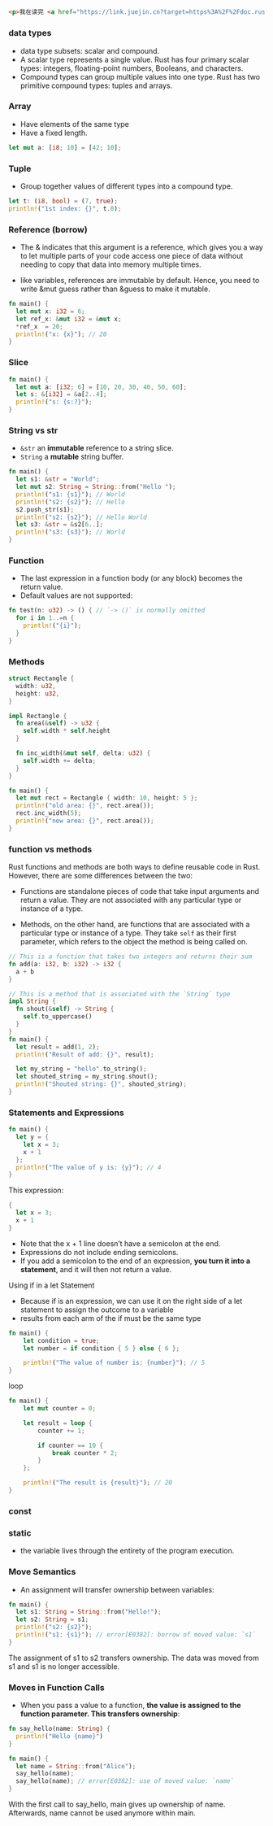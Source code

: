 ##

``` html
<p>我在读完 <a href="https://link.juejin.cn?target=https%3A%2F%2Fdoc.rust-lang.org%2Fbook" target="_blank" title="https://doc.rust-lang.org/book" ref="nofollow noopener noreferrer">Rust 官方文档</a> 后，又跟着 <a href="https://link.juejin.cn?target=https%3A%2F%2Fdocs.microsoft.com%2Fen-us%2Flearn%2Fpaths%2Frust-first-steps%2F" target="_blank" title="https://docs.microsoft.com/en-us/learn/paths/rust-first-steps/" ref="nofollow noopener noreferrer">Rust 第一步</a> 敲了一遍代码。发现这只是个开始，在看了一遍<a href="https://link.juejin.cn?target=https%3A%2F%2Fdoc.rust-lang.org%2Fnomicon%2F" target="_blank" title="https://doc.rust-lang.org/nomicon/" ref="nofollow noopener noreferrer">Rust Nomicon</a> <a href="https://link.juejin.cn?target=https%3A%2F%2Fnomicon.purewhite.io" target="_blank" title="https://nomicon.purewhite.io" ref="nofollow noopener noreferrer">Rust Nomicon 中文</a>和<a href="https://link.juejin.cn?target=https%3A%2F%2Frust-lang.github.io%2Fasync-book" target="_blank" title="https://rust-lang.github.io/async-book" ref="nofollow noopener noreferrer">Async Book</a>之后，就已经想放弃了。太多晦涩的内容了，比如：<code>Unsafe</code>, <code>PhantomData</code>,<code>Send and Sync</code>, <code>Pin</code>...</p>
```

### data types

- data type subsets: scalar and compound.
- A scalar type represents a single value. Rust has four primary scalar types: integers, floating-point numbers, Booleans, and characters. 
- Compound types can group multiple values into one type. Rust has two primitive compound types: tuples and arrays.


### Array

- Have elements of the same type
- Have a fixed length.

``` rust
let mut a: [i8; 10] = [42; 10];
```


### Tuple

- Group together values of different types into a compound type.

``` rust
let t: (i8, bool) = (7, true);
println!("1st index: {}", t.0);
```

### Reference (borrow)

- The & indicates that this argument is a reference, which gives you a way to let multiple parts of your code access one piece of data without needing to copy that data into memory multiple times.

- like variables, references are immutable by default. Hence, you need to write &mut guess rather than &guess to make it mutable.

``` rust
fn main() {
  let mut x: i32 = 6;
  let ref_x: &mut i32 = &mut x;
  *ref_x  = 20;
  println!("x: {x}"); // 20
}
```

### Slice

``` rust
fn main() {
  let mut a: [i32; 6] = [10, 20, 30, 40, 50, 60];
  let s: &[i32] = &a[2..4];
  println!("s: {s:?}");
}
```

### String vs str

- ```&str``` an **immutable** reference to a string slice.
- ```String``` a **mutable** string buffer.

``` rust
fn main() {
  let s1: &str = "World";
  let mut s2: String = String::from("Hello ");
  println!("s1: {s1}"); // World
  println!("s2: {s2}"); // Hello 
  s2.push_str(s1);
  println!("s2: {s2}"); // Hello World
  let s3: &str = &s2[6..];
  println!("s3: {s3}"); // World
}
```

### Function

- The last expression in a function body (or any block) becomes the return value.
- Default values are not supported:

``` rust
fn test(n: u32) -> () { // `-> ()` is normally omitted
  for i in 1..=n {
    println!("{i}");
  }
}
```

### Methods

``` rust
struct Rectangle {
  width: u32,
  height: u32,
}

impl Rectangle {
  fn area(&self) -> u32 {
    self.width * self.height
  }

  fn inc_width(&mut self, delta: u32) {
    self.width += delta;
  }
}

fn main() {
  let mut rect = Rectangle { width: 10, height: 5 };
  println!("old area: {}", rect.area());
  rect.inc_width(5);
  println!("new area: {}", rect.area());
}

```

### function vs methods

Rust functions and methods are both ways to define reusable code in Rust. However, there are some differences between the two:

- Functions are standalone pieces of code that take input arguments and return a value. They are not associated with any particular type or instance of a type.

- Methods, on the other hand, are functions that are associated with a particular type or instance of a type. They take  `self`  as their first parameter, which refers to the object the method is being called on.

``` rust
// This is a function that takes two integers and returns their sum
fn add(a: i32, b: i32) -> i32 {
  a + b
}

// This is a method that is associated with the `String` type
impl String {
  fn shout(&self) -> String {
    self.to_uppercase()
  }
}
fn main() {
  let result = add(1, 2);
  println!("Result of add: {}", result);

  let my_string = "hello".to_string();
  let shouted_string = my_string.shout();
  println!("Shouted string: {}", shouted_string);
}
```

### Statements and Expressions

``` rust
fn main() {
  let y = {
    let x = 3;
    x + 1
  };
  println!("The value of y is: {y}"); // 4
}
```

This expression:

``` rust
{
  let x = 3;
  x + 1
}
```
- Note that the x + 1 line doesn’t have a semicolon at the end. 
- Expressions do not include ending semicolons. 
- If you add a semicolon to the end of an expression, **you turn it into a statement**, and it will then not return a value.

Using if in a let Statement

- Because if is an expression, we can use it on the right side of a let statement to assign the outcome to a variable
- results from each arm of the if must be the same type

``` rust
fn main() {
    let condition = true;
    let number = if condition { 5 } else { 6 };

    println!("The value of number is: {number}"); // 5
}
```

loop

``` rust
fn main() {
    let mut counter = 0;

    let result = loop {
        counter += 1;

        if counter == 10 {
            break counter * 2;
        }
    };

    println!("The result is {result}"); // 20
}
```

### const

### static

- the variable lives through the entirety of the program execution.

### Move Semantics

- An assignment will transfer ownership between variables:

``` rust
fn main() {
  let s1: String = String::from("Hello!");
  let s2: String = s1;
  println!("s2: {s2}");
  println!("s1: {s1}"); // error[E0382]: borrow of moved value: `s1`
}
```

The assignment of s1 to s2 transfers ownership.
The data was moved from s1 and s1 is no longer accessible.

### Moves in Function Calls

- When you pass a value to a function, **the value is assigned to the function parameter. This transfers ownership**:

``` rust
fn say_hello(name: String) {
  println!("Hello {name}")
}

fn main() {
  let name = String::from("Alice");
  say_hello(name);
  say_hello(name); // error[E0382]: use of moved value: `name`
}
```

With the first call to say_hello, main gives up ownership of name. Afterwards, name cannot be used anymore within main.


